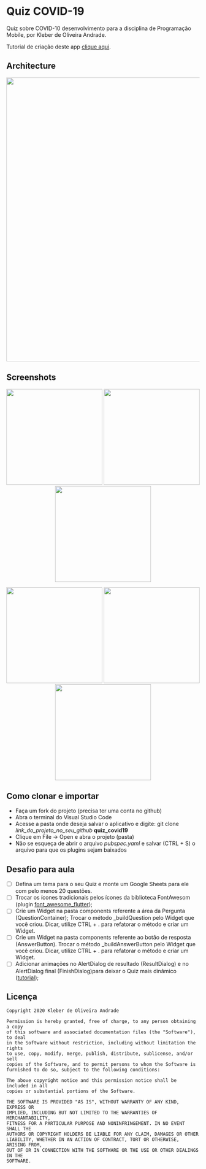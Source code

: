 # Quiz COVID-19

Quiz sobre COVID-10 desenvolvimento para a disciplina de Programação Mobile, por Kleber de Oliveira Andrade.

Tutorial de criação deste app [clique aqui](https://medium.com/@kleberandrade/desenvolvendo-um-quiz-com-flutter-e-google-sheets-414656cb89a2?sk=384abfba5e71c0e9bdb50e205358f761).

## Architecture

<p align="center">
    <img src="https://miro.medium.com/max/700/1*D2JRAjhaZu13e-vKXidObw.png" width="740" />
</p>

## Screenshots

<p align="center">
    <img src="https://cdn-images-1.medium.com/max/1200/1*YK7Lq0v7AwL1lI5asHEUIw.png" width="250"/>
    <img src="https://cdn-images-1.medium.com/max/1200/1*G7C9CVYGEBF-2QCbRserHQ.png" width="250"/>
    <img src="https://cdn-images-1.medium.com/max/1200/1*0C_udoJc62aoJUhrjP24kw.png" width="250"/>
</p>

<p align="center">
    <img src="https://cdn-images-1.medium.com/max/1200/1*bgBSVu-EHAIFQcnYW2L7UA.png" width="250"/>
    <img src="https://cdn-images-1.medium.com/max/1200/1*i4JjNPZ0EL1yRjcPBchhog.png" width="250"/>
    <img src="https://cdn-images-1.medium.com/max/1200/1*5Cp4au8kj0Hedp46LwuiMw.png" width="250"/>
</p>


## Como clonar e importar

*   Faça um fork do projeto (precisa ter uma conta no github)
*   Abra o terminal do Visual Studio Code
*   Acesse a pasta onde deseja salvar o aplicativo e digite: git clone *link_do_projeto_no_seu_github* **quiz_covid19**
*   Clique em File -> Open e abra o projeto (pasta)
*   Não se esqueça de abrir o arquivo *pubspec.yaml* e salvar (CTRL + S) o arquivo para que os plugins sejam baixados 

## Desafio para aula

*   [ ] Defina um tema para o seu Quiz e monte um Google Sheets para ele com pelo menos 20 questões.
*   [ ] Trocar os ícones tradicionais pelos ícones da biblioteca FontAwesom (plugin [font_awesome_flutter](https://pub.dev/packages/font_awesome_flutter));
*   [ ] Crie um Widget na pasta components referente a área da Pergunta (QuestionContainer); Trocar o método _buildQuestion pelo Widget que você criou. Dicar, utilize CTRL + . para refatorar o método e criar um Widget.
*   [ ] Crie um Widget na pasta components referente ao botão de resposta (AnswerButton). Trocar o método _buildAnswerButton pelo Widget que você criou. Dicar, utilize CTRL + . para refatorar o método e criar um Widget.
*   [ ] Adicionar animações no AlertDialog de resultado (ResultDialog) e no AlertDialog final (FinishDialog)para deixar o Quiz mais dinâmico ([tutorial](https://medium.com/flutter-community/how-to-animate-dialogs-in-flutter-here-is-answer-492ea3a7262f));

## Licença

    Copyright 2020 Kleber de Oliveira Andrade
    
    Permission is hereby granted, free of charge, to any person obtaining a copy
    of this software and associated documentation files (the "Software"), to deal
    in the Software without restriction, including without limitation the rights
    to use, copy, modify, merge, publish, distribute, sublicense, and/or sell
    copies of the Software, and to permit persons to whom the Software is
    furnished to do so, subject to the following conditions:
    
    The above copyright notice and this permission notice shall be included in all
    copies or substantial portions of the Software.
    
    THE SOFTWARE IS PROVIDED "AS IS", WITHOUT WARRANTY OF ANY KIND, EXPRESS OR
    IMPLIED, INCLUDING BUT NOT LIMITED TO THE WARRANTIES OF MERCHANTABILITY,
    FITNESS FOR A PARTICULAR PURPOSE AND NONINFRINGEMENT. IN NO EVENT SHALL THE
    AUTHORS OR COPYRIGHT HOLDERS BE LIABLE FOR ANY CLAIM, DAMAGES OR OTHER
    LIABILITY, WHETHER IN AN ACTION OF CONTRACT, TORT OR OTHERWISE, ARISING FROM,
    OUT OF OR IN CONNECTION WITH THE SOFTWARE OR THE USE OR OTHER DEALINGS IN THE
    SOFTWARE.
